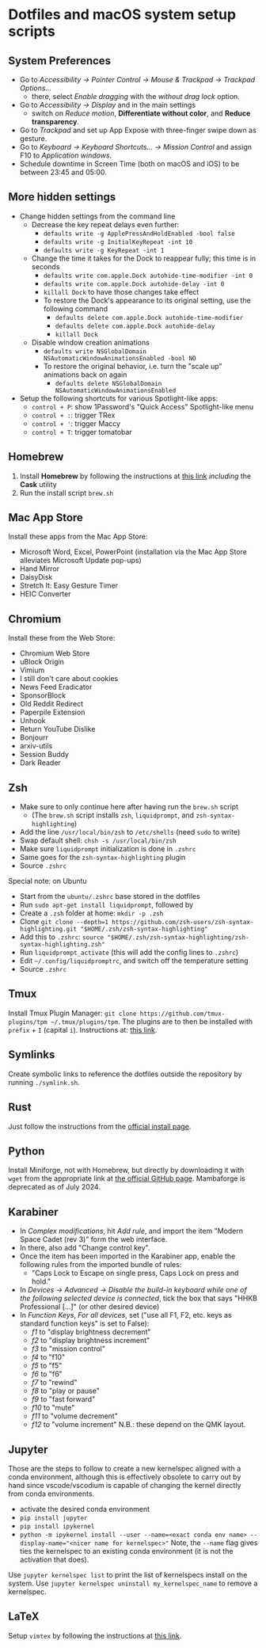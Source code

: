 # Dotfiles and macOS system setup scripts

## System Preferences
+ Go to _Accessibility -> Pointer Control -> Mouse & Trackpad -> Trackpad Options..._
    + there, select _Enable dragging_ with the _without drag lock_ option.
+ Go to _Accessibility -> Display_ and in the main settings
    + switch on _Reduce motion_, __Differentiate without color__, and __Reduce transparency__.
+ Go to _Trackpad_ and set up App Expose with three-finger swipe down as gesture.
+ Go to _Keyboard -> Keyboard Shortcuts... -> Mission Control_ and assign F10 to _Application windows_.
+ Schedule downtime in Screen Time (both on macOS and iOS) to be between 23:45 and 05:00.

## More hidden settings
+ Change hidden settings from the command line
    + Decrease the key repeat delays even further:
        + `defaults write -g ApplePressAndHoldEnabled -bool false`
        + `defaults write -g InitialKeyRepeat -int 10`
        + `defaults write -g KeyRepeat -int 1`
    + Change the time it takes for the Dock to reappear fully; this time is in seconds
        + `defaults write com.apple.Dock autohide-time-modifier -int 0`
        + `defaults write com.apple.Dock autohide-delay -int 0`
        + `killall Dock` to have those changes take effect
        + To restore the Dock's appearance to its original setting, use the following command
            + `defaults delete com.apple.Dock autohide-time-modifier`
            + `defaults delete com.apple.Dock autohide-delay`
            + `killall Dock`
    + Disable window creation animations
        + `defaults write NSGlobalDomain NSAutomaticWindowAnimationsEnabled -bool NO`
        + To restore the original behavior, i.e. turn the "scale up" animations back on again
            + `defaults delete NSGlobalDomain NSAutomaticWindowAnimationsEnabled`
+ Setup the following shortcuts for various Spotlight-like apps:
    + `control + P`: show 1Password's "Quick Access" Spotlight-like menu
    + `control + :`: trigger TRex
    + `control + '`: trigger Maccy
    + `control + T`: trigger tomatobar

## Homebrew
1. Install __Homebrew__ by following the instructions at [this link](https://brew.sh/) _including_ the __Cask__ utility
2. Run the install script `brew.sh`

## Mac App Store
Install these apps from the Mac App Store:
+ Microsoft Word, Excel, PowerPoint (installation via the Mac App Store alleviates Microsoft Update pop-ups)
+ Hand Mirror
+ DaisyDisk
+ Stretch It: Easy Gesture Timer
+ HEIC Converter

## Chromium
Install these from the Web Store:
+ Chromium Web Store
+ uBlock Origin
+ Vimium
+ I still don't care about cookies
+ News Feed Eradicator
+ SponsorBlock
+ Old Reddit Redirect
+ Paperpile Extension
+ Unhook
+ Return YouTube Dislike
+ Bonjourr
+ arxiv-utils
+ Session Buddy
+ Dark Reader

## Zsh
+ Make sure to only continue here after having run the `brew.sh` script
    + (The `brew.sh` script installs `zsh`, `liquidprompt`, and `zsh-syntax-highlighting`)
+ Add the line `/usr/local/bin/zsh` to `/etc/shells` (need `sudo` to write)
+ Swap default shell: `chsh -s /usr/local/bin/zsh`
+ Make sure `liquidprompt` initialization is done in `.zshrc`
+ Same goes for the `zsh-syntax-highlighting` plugin
+ Source `.zshrc`

Special note: on Ubuntu
+ Start from the `ubuntu/.zshrc` base stored in the dotfiles
+ Run `sudo apt-get install liquidprompt`, followed by 
+ Create a `.zsh` folder at home: `mkdir -p .zsh`
+ Clone 
  `git clone --depth=1 https://github.com/zsh-users/zsh-syntax-highlighting.git "$HOME/.zsh/zsh-syntax-highlighting"`
+ Add this to `.zshrc`: `source "$HOME/.zsh/zsh-syntax-highlighting/zsh-syntax-highlighting.zsh"`
+ Run `liquidprompt_activate` (this will add the config lines to `.zshrc`)
+ Edit `~/.config/liquidpromptrc`, and switch off the temperature setting
+ Source `.zshrc`

## Tmux
Install Tmux Plugin Manager: `git clone https://github.com/tmux-plugins/tpm ~/.tmux/plugins/tpm`.
The plugins are to then be installed with `prefix` + `I` (capital `i`).
Instructions at: [this link](https://github.com/tmux-plugins/tpm).

## Symlinks
Create symbolic links to reference the dotfiles outside the repository by running `./symlink.sh`.

## Rust
Just follow the instructions from the [official install page](https://www.rust-lang.org/tools/install).

## Python
Install Miniforge, not with Homebrew, but directly by downloading it with `wget` from
the appropriate link at [the official GitHub page](https://github.com/conda-forge/miniforge#install).
Mambaforge is deprecated as of July 2024.

## Karabiner
+ In _Complex modifications_, hit _Add rule_, and import the item "Modern Space Cadet (rev 3)" form the web interface.
+ In there, also add "Change control key".
+ Once the item has been imported in the Karabiner app, enable the following rules from the imported bundle of rules:
    + "Caps Lock to Escape on single press, Caps Lock on press and hold."
+ In _Devices -> Advanced -> Disable the build-in keyboard while one of the following selected device is connected_,
  tick the box that says "HHKB Professional \[...\]" (or other desired device)
+ In _Function Keys_, _For all devices_, set ("use all F1, F2, etc. keys as standard function keys" is set to False):
    + _f1_ to "display brightness decrement"
    + _f2_ to "display brightness increment"
    + _f3_ to "mission control"
    + _f4_ to "f10"
    + _f5_ to "f5"
    + _f6_ to "f6"
    + _f7_ to "rewind"
    + _f8_ to "play or pause"
    + _f9_ to "fast forward"
    + _f10_ to "mute"
    + _f11_ to "volume decrement"
    + _f12_ to "volume increment"
N.B.: these depend on the QMK layout.

## Jupyter
Those are the steps to follow to create a new kernelspec aligned with a conda environment, although this is effectively
obsolete to carry out by hand since vscode/vscodium is capable of changing the kernel directly from conda environments.
+ activate the desired conda environment
+ `pip install jupyter`
+ `pip install ipykernel`
+ `python -m ipykernel install --user --name=<exact conda env name> --display-name="<nicer name for kernelspec>"`
Note, the `--name` flag gives ties the kernelspec to an existing conda environment (it is not the activation that does).

Use `jupyter kernelspec list` to print the list of kernelspecs install on the system.
Use `jupyter kernelspec uninstall my_kernelspec_name` to remove a kernelspec.

## LaTeX
Setup `vimtex` by following the instructions at [this link](https://dr563105.github.io/blog/skim-vimtex-setup/).
